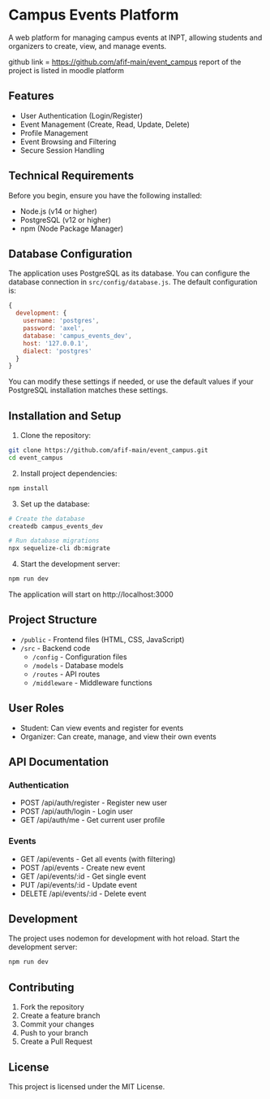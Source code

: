 # Campus Events Platform

A web platform for managing campus events at INPT, allowing students and organizers to create, view, and manage events.
 
github link = https://github.com/afif-main/event_campus
report of the project is listed in moodle platform

## Features

- User Authentication (Login/Register)
- Event Management (Create, Read, Update, Delete)
- Profile Management
- Event Browsing and Filtering
- Secure Session Handling

## Technical Requirements

Before you begin, ensure you have the following installed:

- Node.js (v14 or higher)
- PostgreSQL (v12 or higher)
- npm (Node Package Manager)

## Database Configuration

The application uses PostgreSQL as its database. You can configure the database connection in `src/config/database.js`. The default configuration is:

```javascript
{
  development: {
    username: 'postgres',
    password: 'axel',
    database: 'campus_events_dev',
    host: '127.0.0.1',
    dialect: 'postgres'
  }
}
```

You can modify these settings if needed, or use the default values if your PostgreSQL installation matches these settings.

## Installation and Setup

1. Clone the repository:
```bash
git clone https://github.com/afif-main/event_campus.git
cd event_campus
```

2. Install project dependencies:
```bash
npm install
```

3. Set up the database:
```bash
# Create the database
createdb campus_events_dev

# Run database migrations
npx sequelize-cli db:migrate
```

4. Start the development server:
```bash
npm run dev
```

The application will start on http://localhost:3000

## Project Structure

- `/public` - Frontend files (HTML, CSS, JavaScript)
- `/src` - Backend code
  - `/config` - Configuration files
  - `/models` - Database models
  - `/routes` - API routes
  - `/middleware` - Middleware functions

## User Roles

- Student: Can view events and register for events
- Organizer: Can create, manage, and view their own events


## API Documentation

### Authentication
- POST /api/auth/register - Register new user
- POST /api/auth/login - Login user
- GET /api/auth/me - Get current user profile

### Events
- GET /api/events - Get all events (with filtering)
- POST /api/events - Create new event
- GET /api/events/:id - Get single event
- PUT /api/events/:id - Update event
- DELETE /api/events/:id - Delete event

## Development

The project uses nodemon for development with hot reload. Start the development server:
```bash
npm run dev
```



## Contributing

1. Fork the repository
2. Create a feature branch
3. Commit your changes
4. Push to your branch
5. Create a Pull Request

## License

This project is licensed under the MIT License.